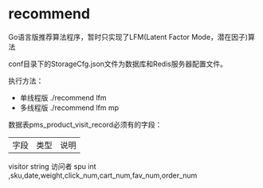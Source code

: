 # recommend
Go语言版推荐算法程序，暂时只实现了LFM(Latent Factor Mode，潜在因子)算法

conf目录下的StorageCfg.json文件为数据库和Redis服务器配置文件。

执行方法：
* 单线程版 ./recommend lfm
* 多线程版 ./recommend lfm mp

数据表pms_product_visit_record必须有的字段：
<table>
<tr>
  <td>字段</td><td>类型</td><td>说明</td>
</tr>
</table>

visitor string 访问者
spu int 
,sku,date,weight,click_num,cart_num,fav_num,order_num
